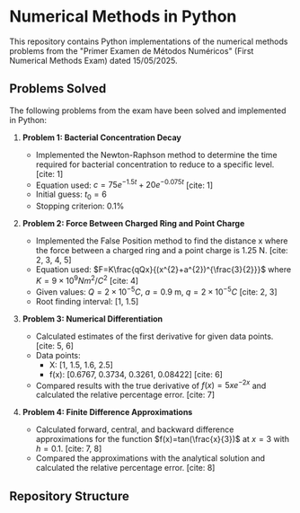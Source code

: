 # Numerical Methods in Python

This repository contains Python implementations of the numerical methods problems from the "Primer Examen de Métodos Numéricos" (First Numerical Methods Exam) dated 15/05/2025.

## Problems Solved

The following problems from the exam have been solved and implemented in Python:

1.  **Problem 1: Bacterial Concentration Decay**
    * Implemented the Newton-Raphson method to determine the time required for bacterial concentration to reduce to a specific level. [cite: 1]
    * Equation used:  $c=75e^{-1.5t}+20e^{-0.075t}$ [cite: 1]
    * Initial guess: $t_0 = 6$
    * Stopping criterion: 0.1%

2.  **Problem 2: Force Between Charged Ring and Point Charge**
    * Implemented the False Position method to find the distance x where the force between a charged ring and a point charge is 1.25 N. [cite: 2, 3, 4, 5]
    * Equation used: $F=K\frac{qQx}{(x^{2}+a^{2})^{\frac{3}{2}}}$  where $K=9\times10^{9}Nm^{2}/C^{2}$ [cite: 4]
    * Given values: $Q=2\times10^{-5}C$, $a=0.9$ m, $q =2\times10^{-5}C$ [cite: 2, 3]
    * Root finding interval: [1, 1.5]

3.  **Problem 3: Numerical Differentiation**
    * Calculated estimates of the first derivative for given data points. [cite: 5, 6]
    * Data points:
        * X: \[1, 1.5, 1.6, 2.5]
        * f(x): \[0.6767, 0.3734, 0.3261, 0.08422] [cite: 6]
    * Compared results with the true derivative of $f(x)=5xe^{-2x}$ and calculated the relative percentage error. [cite: 7]

4.  **Problem 4: Finite Difference Approximations**
    * Calculated forward, central, and backward difference approximations for the function $f(x)=tan(\frac{x}{3})$ at $x=3$ with $h=0.1$. [cite: 7, 8]
    * Compared the approximations with the analytical solution and calculated the relative percentage error. [cite: 8]

## Repository Structure
